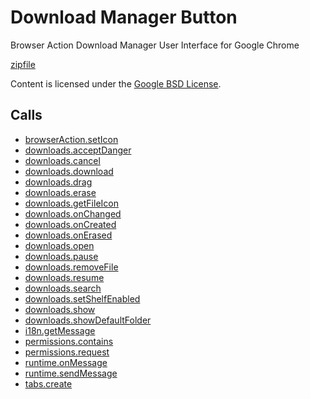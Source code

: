 
Download Manager Button
=======

Browser Action Download Manager User Interface for Google Chrome

[zipfile](http://developer.chrome.com/extensions/examples/api/downloads/download_manager.zip)

Content is licensed under the [Google BSD License](http://code.google.com/google_bsd_license.html).

Calls
-----

* [browserAction.setIcon](http://developer.chrome.com/extensions/browserAction.html#method-setIcon)
* [downloads.acceptDanger](http://developer.chrome.com/extensions/downloads.html#method-acceptDanger)
* [downloads.cancel](http://developer.chrome.com/extensions/downloads.html#method-cancel)
* [downloads.download](http://developer.chrome.com/extensions/downloads.html#method-download)
* [downloads.drag](http://developer.chrome.com/extensions/downloads.html#method-drag)
* [downloads.erase](http://developer.chrome.com/extensions/downloads.html#method-erase)
* [downloads.getFileIcon](http://developer.chrome.com/extensions/downloads.html#method-getFileIcon)
* [downloads.onChanged](http://developer.chrome.com/extensions/downloads.html#event-onChanged)
* [downloads.onCreated](http://developer.chrome.com/extensions/downloads.html#event-onCreated)
* [downloads.onErased](http://developer.chrome.com/extensions/downloads.html#event-onErased)
* [downloads.open](http://developer.chrome.com/extensions/downloads.html#method-open)
* [downloads.pause](http://developer.chrome.com/extensions/downloads.html#method-pause)
* [downloads.removeFile](http://developer.chrome.com/extensions/downloads.html#method-removeFile)
* [downloads.resume](http://developer.chrome.com/extensions/downloads.html#method-resume)
* [downloads.search](http://developer.chrome.com/extensions/downloads.html#method-search)
* [downloads.setShelfEnabled](http://developer.chrome.com/extensions/downloads.html#method-setShelfEnabled)
* [downloads.show](http://developer.chrome.com/extensions/downloads.html#method-show)
* [downloads.showDefaultFolder](http://developer.chrome.com/extensions/downloads.html#method-showDefaultFolder)
* [i18n.getMessage](http://developer.chrome.com/extensions/i18n.html#method-getMessage)
* [permissions.contains](http://developer.chrome.com/extensions/permissions.html#method-contains)
* [permissions.request](http://developer.chrome.com/extensions/permissions.html#method-request)
* [runtime.onMessage](http://developer.chrome.com/extensions/runtime.html#event-onMessage)
* [runtime.sendMessage](http://developer.chrome.com/extensions/runtime.html#method-sendMessage)
* [tabs.create](http://developer.chrome.com/extensions/tabs.html#method-create)